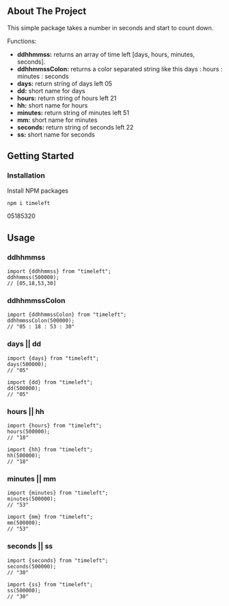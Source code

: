 <!-- ABOUT THE PROJECT -->

## About The Project

This simple package takes a number in seconds and start to count down.

Functions:

- **ddhhmmss:** returns an array of time left [days, hours, minutes, seconds].
- **ddhhmmssColon:** returns a color separated string like this days : hours : minutes : seconds
- **days:** return string of days left 05
- **dd:** short name for days
- **hours:** return string of hours left 21
- **hh:** short name for hours
- **minutes:** return string of minutes left 51
- **mm:** short name for minutes
- **seconds:** return string of seconds left 22
- **ss:** short name for seconds

<!-- GETTING STARTED -->

## Getting Started

### Installation

Install NPM packages

```sh
npm i timeleft
```

05185320

## Usage

### ddhhmmss

```JS
import {ddhhmmss} from "timeleft";
ddhhmmss(500000);
// [05,18,53,30]
```

### ddhhmmssColon

```JS
import {ddhhmmssColon} from "timeleft";
ddhhmmssColon(500000);
// "05 : 18 : 53 : 30"
```

### days || dd

```JS
import {days} from "timeleft";
days(500000);
// "05"
```

```JS
import {dd} from "timeleft";
dd(500000);
// "05"
```

### hours || hh

```JS
import {hours} from "timeleft";
hours(500000);
// "18"
```

```JS
import {hh} from "timeleft";
hh(500000);
// "18"
```

### minutes || mm

```JS
import {minutes} from "timeleft";
minutes(500000);
// "53"
```

```JS
import {mm} from "timeleft";
mm(500000);
// "53"
```

### seconds || ss

```JS
import {seconds} from "timeleft";
seconds(500000);
// "30"
```

```JS
import {ss} from "timeleft";
ss(500000);
// "30"
```
